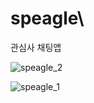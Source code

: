 # speagle\


관심사 채팅앱


![speagle_2](https://user-images.githubusercontent.com/55742022/104992909-5178cc80-5a65-11eb-8602-49313dc04aba.png)



![speagle_1](https://user-images.githubusercontent.com/55742022/104992764-0f4f8b00-5a65-11eb-95a8-481e06353d47.png)

